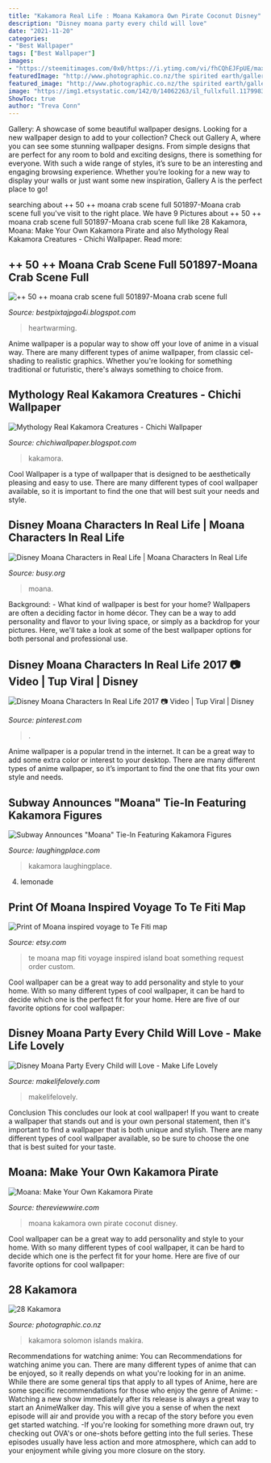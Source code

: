 ```yaml
---
title: "Kakamora Real Life : Moana Kakamora Own Pirate Coconut Disney"
description: "Disney moana party every child will love"
date: "2021-11-20"
categories:
- "Best Wallpaper"
tags: ["Best Wallpaper"]
images:
- "https://steemitimages.com/0x0/https://i.ytimg.com/vi/fhCQhEJFpUE/maxresdefault.jpg"
featuredImage: "http://www.photographic.co.nz/the spirited earth/gallery/images/28 Kakamora.jpg"
featured_image: "http://www.photographic.co.nz/the spirited earth/gallery/images/28 Kakamora.jpg"
image: "https://img1.etsystatic.com/142/0/14062263/il_fullxfull.1179983363_tnlt.jpg"
ShowToc: true
author: "Treva Conn"
---
```



Gallery: A showcase of some beautiful wallpaper designs.
Looking for a new wallpaper design to add to your collection? Check out Gallery A, where you can see some stunning wallpaper designs. From simple designs that are perfect for any room to bold and exciting designs, there is something for everyone. With such a wide range of styles, it’s sure to be an interesting and engaging browsing experience. Whether you’re looking for a new way to display your walls or just want some new inspiration, Gallery A is the perfect place to go!
		
		
		
		
		
		
		
	

		
searching about ++ 50 ++ moana crab scene full 501897-Moana crab scene full you've visit to the right place. We have 9 Pictures about ++ 50 ++ moana crab scene full 501897-Moana crab scene full like 28 Kakamora, Moana: Make Your Own Kakamora Pirate and also Mythology Real Kakamora Creatures - Chichi Wallpaper. Read more:
		
    
## ++ 50 ++ Moana Crab Scene Full 501897-Moana Crab Scene Full

<img loading=lazy src="https://www.designyourway.net/art/wp-content/uploads/2019/08/eventbrite-bpc-moana-1.jpg" onerror="this.onerror=null;this.src='https://tse4.mm.bing.net/th?id=OIP._d_5FMsrrHRL_0Vym7SchwHaDt&amp;pid=15.1';" alt="++ 50 ++ moana crab scene full 501897-Moana crab scene full">

_Source: bestpixtajpga4i.blogspot.com_

>heartwarming. 

	

Anime wallpaper is a popular way to show off your love of anime in a visual way. There are many different types of anime wallpaper, from classic cel-shading to realistic graphics. Whether you're looking for something traditional or futuristic, there's always something to choice from.

    
## Mythology Real Kakamora Creatures - Chichi Wallpaper

<img loading=lazy src="https://lh3.googleusercontent.com/proxy/htmaZDFVK8tcov9-erQNkqFeL_C4YIpAFzSPgZMrtiJH_LfjA2657EfKmeFSykHLSj6qQYEG1o7v_eiD9MGT7hjh48D8NaE14Q0XnZPJ6d1HT2PuPx_25SL5ZGzaHk34esBU46scSz5M=s0-d" onerror="this.onerror=null;this.src='https://tse1.mm.bing.net/th?id=OIP.IXc3XKunRMZNyNyNr3byzgAAAA&amp;pid=15.1';" alt="Mythology Real Kakamora Creatures - Chichi Wallpaper">

_Source: chichiwallpaper.blogspot.com_

>kakamora. 

	

Cool Wallpaper is a type of wallpaper that is designed to be aesthetically pleasing and easy to use. There are many different types of cool wallpaper available, so it is important to find the one that will best suit your needs and style.

    
## Disney Moana Characters In Real Life | Moana Characters In Real Life

<img loading=lazy src="https://steemitimages.com/0x0/https://i.ytimg.com/vi/fhCQhEJFpUE/maxresdefault.jpg" onerror="this.onerror=null;this.src='https://tse3.mm.bing.net/th?id=OIP.MIfOhN8ApPTuV7j_7aaPWgHaEK&amp;pid=15.1';" alt="Disney Moana Characters in Real Life | Moana Characters In Real Life">

_Source: busy.org_

>moana. 

	

Background: - What kind of wallpaper is best for your home?
Wallpapers are often a deciding factor in home décor. They can be a way to add personality and flavor to your living space, or simply as a backdrop for your pictures. Here, we'll take a look at some of the best wallpaper options for both personal and professional use.

    
## Disney Moana Characters In Real Life 2017 📷 Video | Tup Viral | Disney

<img loading=lazy src="https://i.pinimg.com/736x/ae/6f/c3/ae6fc31133cbda6fa07bb8b268f68734.jpg" onerror="this.onerror=null;this.src='https://tse2.mm.bing.net/th?id=OIP.DjS5TcwwIjMFufbji_SalQHaEK&amp;pid=15.1';" alt="Disney Moana Characters In Real Life 2017 📷 Video | Tup Viral | Disney">

_Source: pinterest.com_

>. 

	

Anime wallpaper is a popular trend in the internet. It can be a great way to add some extra color or interest to your desktop. There are many different types of anime wallpaper, so it’s important to find the one that fits your own style and needs.

    
## Subway Announces &quot;Moana&quot; Tie-In Featuring Kakamora Figures

<img loading=lazy src="https://www.laughingplace.com/w/wp-content/uploads/2016/11/Kakamora-3.jpg" onerror="this.onerror=null;this.src='https://tse1.mm.bing.net/th?id=OIP.C88MOXLLQRoMG-KRIsnrgwHaFj&amp;pid=15.1';" alt="Subway Announces &quot;Moana&quot; Tie-In Featuring Kakamora Figures">

_Source: laughingplace.com_

>kakamora laughingplace. 

	

4. lemonade 

    
## Print Of Moana Inspired Voyage To Te Fiti Map

<img loading=lazy src="https://img1.etsystatic.com/142/0/14062263/il_fullxfull.1179983363_tnlt.jpg" onerror="this.onerror=null;this.src='https://tse1.mm.bing.net/th?id=OIP.mpDRRvSwCe90KDhHC_7CSQHaFO&amp;pid=15.1';" alt="Print of Moana inspired voyage to Te Fiti map">

_Source: etsy.com_

>te moana map fiti voyage inspired island boat something request order custom. 

	

Cool wallpaper can be a great way to add personality and style to your home. With so many different types of cool wallpaper, it can be hard to decide which one is the perfect fit for your home. Here are five of our favorite options for cool wallpaper: 

    
## Disney Moana Party Every Child Will Love - Make Life Lovely

<img loading=lazy src="https://www.makelifelovely.com/wp-content/uploads/2017/03/Moana-party-decoration-ideas-1024x742.jpg" onerror="this.onerror=null;this.src='https://tse1.mm.bing.net/th?id=OIP.n5_IaiKiXSKjqQwDKt6NsQHaFX&amp;pid=15.1';" alt="Disney Moana Party Every Child will Love - Make Life Lovely">

_Source: makelifelovely.com_

>makelifelovely. 

	

Conclusion
This concludes our look at cool wallpaper! If you want to create a wallpaper that stands out and is your own personal statement, then it's important to find a wallpaper that is both unique and stylish. There are many different types of cool wallpaper available, so be sure to choose the one that is best suited for your taste.

    
## Moana: Make Your Own Kakamora Pirate

<img loading=lazy src="http://thereviewwire.com/wp-content/uploads/2016/11/MOANA_Make-Your-Own-Kakamora_Design.jpg" onerror="this.onerror=null;this.src='https://tse2.mm.bing.net/th?id=OIP.nBqvZb30wxoGR8RNdzw74gHaFu&amp;pid=15.1';" alt="Moana: Make Your Own Kakamora Pirate">

_Source: thereviewwire.com_

>moana kakamora own pirate coconut disney. 

	

Cool wallpaper can be a great way to add personality and style to your home. With so many different types of cool wallpaper, it can be hard to decide which one is the perfect fit for your home. Here are five of our favorite options for cool wallpaper: 

    
## 28 Kakamora

<img loading=lazy src="http://www.photographic.co.nz/the spirited earth/gallery/images/28 Kakamora.jpg" onerror="this.onerror=null;this.src='https://tse3.mm.bing.net/th?id=OIP.LyrjToyPvtpoDOR6OHUUcwHaHW&amp;pid=15.1';" alt="28 Kakamora">

_Source: photographic.co.nz_

>kakamora solomon islands makira. 

	

Recommendations for watching anime: You can
Recommendations for watching anime you can. There are many different types of anime that can be enjoyed, so it really depends on what you're looking for in an anime. While there are some general tips that apply to all types of Anime, here are some specific recommendations for those who enjoy the genre of Anime: 
-Watching a new show immediately after its release is always a great way to start an AnimeWalker day. This will give you a sense of when the next episode will air and provide you with a recap of the story before you even get started watching. 
-If you're looking for something more drawn out, try checking out OVA's or one-shots before getting into the full series. These episodes usually have less action and more atmosphere, which can add to your enjoyment while giving you more closure on the story.

